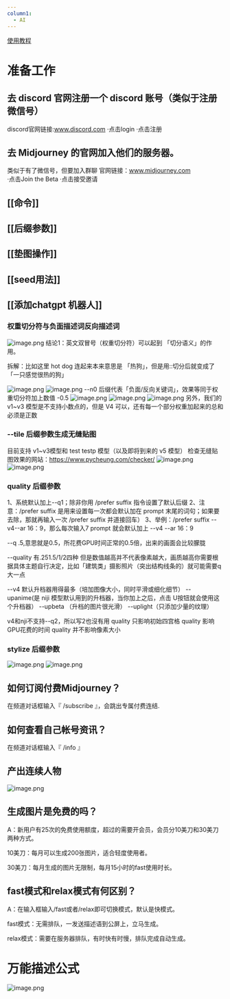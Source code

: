 ```yaml
---
column1:
  - AI
---
```

[使用教程](https://www.yuque.com/u32937722/qb6y63/kvgsxlsy7gqgfrz7)

# 准备工作  

## 去 discord 官网注册一个 discord 账号（类似于注册微信号）
discord官网链接:www.discord.com
·点击login
·点击注册

## 去 Midjourney 的官网加入他们的服务器。  
类似于有了微信号，但要加入群聊
官网链接：www.midjourney.com  
·点击Join the Beta
·点击接受邀请



## [[命令]]

##  [[后缀参数]]

## [[垫图操作]]

##  [[seed用法]]

## [[添加chatgpt 机器人]]
### 权重切分符与负面描述词反向描述词
![image.png](https://qhdtc.oss-cn-chengdu.aliyuncs.com/obsidian/20230312174116.png)
结论1：英文双冒号（权重切分符）可以起到 「切分语义」的作用。

拆解：比如这里 hot dog 连起来本来意思是 「热狗」，但是用::切分后就变成了「一只感觉很热的狗」

![image.png](https://qhdtc.oss-cn-chengdu.aliyuncs.com/obsidian/20230312174301.png)
![image.png](https://qhdtc.oss-cn-chengdu.aliyuncs.com/obsidian/20230312174340.png)
--n0 后缀代表「负面/反向关键词」，效果等同于权重切分符加上数值 -0.5
![image.png](https://qhdtc.oss-cn-chengdu.aliyuncs.com/obsidian/20230312174441.png)
![image.png](https://qhdtc.oss-cn-chengdu.aliyuncs.com/obsidian/20230312174514.png)
![image.png](https://qhdtc.oss-cn-chengdu.aliyuncs.com/obsidian/20230312174602.png)
另外，我们的 v1~v3 模型是不支持小数点的，但是 V4 可以，还有每一个部分权重加起来的总和必须是正数

### --tile 后缀参数生成无缝贴图
目前支持 v1~v3模型和 test testp 模型（以及即将到来的 v5 模型）
检查无缝贴图效果的网站：https://www.pycheung.com/checker/
![image.png](https://qhdtc.oss-cn-chengdu.aliyuncs.com/obsidian/20230312175054.png)
![image.png](https://qhdtc.oss-cn-chengdu.aliyuncs.com/obsidian/20230312175120.png)


### quality 后缀参数
1、系统默认加上--q1；除非你用 /prefer suffix 指令设置了默认后缀
2、注意：/prefer suffix 是用来设置每一次都会默认加在 prompt 末尾的词句；如果要去除，那就再输入一次 /prefer suffix 并道接回车） 
3、举例：/prefer suffix --v4--ar 16：9，那么每次输入7 prompt 就会默认加上 --v4 --ar 16：9

--q .5,意思就是0.5，所花费GPU时间正常的0.5倍，出来的画面会比较朦胧

--quality 有.251.5/1/2四种
但是数值越高并不代表像素越大，画质越高你需要根据具体主题自行决定，比如「建筑类」摄影照片（突出结构线条的）就可能需要q大一点

--v4 默认升档器用得最多（培加图像大小，同时平滑或细化细节） --upanime(是 niji 模型默认用到的升档器，当你加上之后，点击
U按钮就会使用这个升档器）
--upbeta （升档的图片很光滑）
--uplight（只添加少量的纹理）

v4和nji不支持--q2，所以写2也沒有用
quality 只影响初始四宫格
quality 影响GPU花费的时间 
quality 并不影响像素大小

### stylize 后缀参数
![image.png](https://qhdtc.oss-cn-chengdu.aliyuncs.com/obsidian/20230312180223.png)
![image.png](https://qhdtc.oss-cn-chengdu.aliyuncs.com/obsidian/20230312180300.png)




## 如何订阅付费Midjourney？
在频道对话框输入『 /subscribe 』，会跳出专属付费连结.


## 如何查看自己帐号资讯？
在频道对话框输入『 /info 』
 



## 产出连续人物
![image.png](https://qhdtc.oss-cn-chengdu.aliyuncs.com/obsidian/20230312193316.png)



## 生成图片是免费的吗？

A：新用户有25次的免费使用额度，超过的需要开会员，会员分10美刀和30美刀两种方式。

10美刀：每月可以生成200张图片，适合轻度使用者。

30美刀：每月生成的图片无限制，每月15小时的fast使用时长。

## fast模式和relax模式有何区别？

A：在输入框输入/fast或者/relax即可切换模式，默认是快模式。

fast模式：无需排队，一发送描述语到公屏上，立马生成。

relax模式：需要在服务器排队，有时快有时慢，排队完成自动生成。

# 万能描述公式
![image.png](https://qhdtc.oss-cn-chengdu.aliyuncs.com/obsidian/20230317160256.png)
